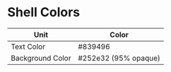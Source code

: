 # Shell Colors

<table>
    <thead>
        <tr>
            <th>Unit</th>
            <th>Color</th>
        </tr>
    </thead>
    <tbody>
        <tr>
            <td>Text Color</td>
            <td>#839496</td>
        </tr>
        <tr>
            <td>Background Color</td>
            <td>#252e32 (95% opaque)</td>
        </tr>
    </tbody>
</table>
